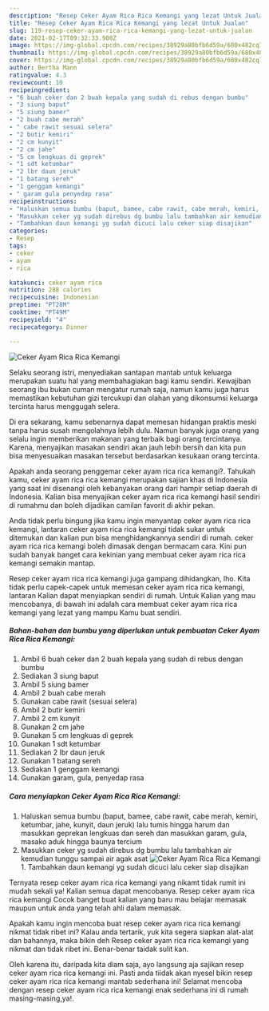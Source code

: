 ```yaml
---
description: "Resep Ceker Ayam Rica Rica Kemangi yang lezat Untuk Jualan"
title: "Resep Ceker Ayam Rica Rica Kemangi yang lezat Untuk Jualan"
slug: 119-resep-ceker-ayam-rica-rica-kemangi-yang-lezat-untuk-jualan
date: 2021-02-17T09:32:33.900Z
image: https://img-global.cpcdn.com/recipes/38929a80bfb6d59a/680x482cq70/ceker-ayam-rica-rica-kemangi-foto-resep-utama.jpg
thumbnail: https://img-global.cpcdn.com/recipes/38929a80bfb6d59a/680x482cq70/ceker-ayam-rica-rica-kemangi-foto-resep-utama.jpg
cover: https://img-global.cpcdn.com/recipes/38929a80bfb6d59a/680x482cq70/ceker-ayam-rica-rica-kemangi-foto-resep-utama.jpg
author: Bertha Mann
ratingvalue: 4.3
reviewcount: 10
recipeingredient:
- "6 buah ceker dan 2 buah kepala yang sudah di rebus dengan bumbu"
- "3 siung baput"
- "5 siung bamer"
- "2 buah cabe merah"
- " cabe rawit sesuai selera"
- "2 butir kemiri"
- "2 cm kunyit"
- "2 cm jahe"
- "5 cm lengkuas di geprek"
- "1 sdt ketumbar"
- "2 lbr daun jeruk"
- "1 batang sereh"
- "1 genggam kemangi"
- " garam gula penyedap rasa"
recipeinstructions:
- "Haluskan semua bumbu (baput, bamee, cabe rawit, cabe merah, kemiri, ketumbar, jahe, kunyit, daun jeruk) lalu tumis hingga harum dan masukkan geprekan lengkuas dan sereh dan masukkan garam, gula, masako aduk hingga baunya tercium"
- "Masukkan ceker yg sudah direbus dg bumbu lalu tambahkan air kemudian tunggu sampai air agak asat"
- "Tambahkan daun kemangi yg sudah dicuci lalu ceker siap disajikan"
categories:
- Resep
tags:
- ceker
- ayam
- rica

katakunci: ceker ayam rica 
nutrition: 288 calories
recipecuisine: Indonesian
preptime: "PT28M"
cooktime: "PT49M"
recipeyield: "4"
recipecategory: Dinner

---
```



![Ceker Ayam Rica Rica Kemangi](https://img-global.cpcdn.com/recipes/38929a80bfb6d59a/680x482cq70/ceker-ayam-rica-rica-kemangi-foto-resep-utama.jpg)

Selaku seorang istri, menyediakan santapan mantab untuk keluarga merupakan suatu hal yang membahagiakan bagi kamu sendiri. Kewajiban seorang ibu bukan cuman mengatur rumah saja, namun kamu juga harus memastikan kebutuhan gizi tercukupi dan olahan yang dikonsumsi keluarga tercinta harus menggugah selera.

Di era  sekarang, kamu sebenarnya dapat memesan hidangan praktis meski tanpa harus susah mengolahnya lebih dulu. Namun banyak juga orang yang selalu ingin memberikan makanan yang terbaik bagi orang tercintanya. Karena, menyajikan masakan sendiri akan jauh lebih bersih dan kita pun bisa menyesuaikan masakan tersebut berdasarkan kesukaan orang tercinta. 



Apakah anda seorang penggemar ceker ayam rica rica kemangi?. Tahukah kamu, ceker ayam rica rica kemangi merupakan sajian khas di Indonesia yang saat ini disenangi oleh kebanyakan orang dari hampir setiap daerah di Indonesia. Kalian bisa menyajikan ceker ayam rica rica kemangi hasil sendiri di rumahmu dan boleh dijadikan camilan favorit di akhir pekan.

Anda tidak perlu bingung jika kamu ingin menyantap ceker ayam rica rica kemangi, lantaran ceker ayam rica rica kemangi tidak sukar untuk ditemukan dan kalian pun bisa menghidangkannya sendiri di rumah. ceker ayam rica rica kemangi boleh dimasak dengan bermacam cara. Kini pun sudah banyak banget cara kekinian yang membuat ceker ayam rica rica kemangi semakin mantap.

Resep ceker ayam rica rica kemangi juga gampang dihidangkan, lho. Kita tidak perlu capek-capek untuk memesan ceker ayam rica rica kemangi, lantaran Kalian dapat menyiapkan sendiri di rumah. Untuk Kalian yang mau mencobanya, di bawah ini adalah cara membuat ceker ayam rica rica kemangi yang lezat yang mampu Kamu buat sendiri.

<!--inarticleads1-->

##### Bahan-bahan dan bumbu yang diperlukan untuk pembuatan Ceker Ayam Rica Rica Kemangi:

1. Ambil 6 buah ceker dan 2 buah kepala yang sudah di rebus dengan bumbu
1. Sediakan 3 siung baput
1. Ambil 5 siung bamer
1. Ambil 2 buah cabe merah
1. Gunakan  cabe rawit (sesuai selera)
1. Ambil 2 butir kemiri
1. Ambil 2 cm kunyit
1. Gunakan 2 cm jahe
1. Gunakan 5 cm lengkuas di geprek
1. Gunakan 1 sdt ketumbar
1. Sediakan 2 lbr daun jeruk
1. Gunakan 1 batang sereh
1. Sediakan 1 genggam kemangi
1. Gunakan  garam, gula, penyedap rasa




<!--inarticleads2-->

##### Cara menyiapkan Ceker Ayam Rica Rica Kemangi:

1. Haluskan semua bumbu (baput, bamee, cabe rawit, cabe merah, kemiri, ketumbar, jahe, kunyit, daun jeruk) lalu tumis hingga harum dan masukkan geprekan lengkuas dan sereh dan masukkan garam, gula, masako aduk hingga baunya tercium
1. Masukkan ceker yg sudah direbus dg bumbu lalu tambahkan air kemudian tunggu sampai air agak asat
<img src="//assets-global.cpcdn.com/assets/icons/button_play-2c75c40dde080a61004c1f40b05d8f140eaff45d7e9e6481dc71c63d2e7c4909.png" alt="Ceker Ayam Rica Rica Kemangi">1. Tambahkan daun kemangi yg sudah dicuci lalu ceker siap disajikan




Ternyata resep ceker ayam rica rica kemangi yang nikamt tidak rumit ini mudah sekali ya! Kalian semua dapat mencobanya. Resep ceker ayam rica rica kemangi Cocok banget buat kalian yang baru mau belajar memasak maupun untuk anda yang telah ahli dalam memasak.

Apakah kamu ingin mencoba buat resep ceker ayam rica rica kemangi nikmat tidak ribet ini? Kalau anda tertarik, yuk kita segera siapkan alat-alat dan bahannya, maka bikin deh Resep ceker ayam rica rica kemangi yang nikmat dan tidak ribet ini. Benar-benar taidak sulit kan. 

Oleh karena itu, daripada kita diam saja, ayo langsung aja sajikan resep ceker ayam rica rica kemangi ini. Pasti anda tiidak akan nyesel bikin resep ceker ayam rica rica kemangi mantab sederhana ini! Selamat mencoba dengan resep ceker ayam rica rica kemangi enak sederhana ini di rumah masing-masing,ya!.

